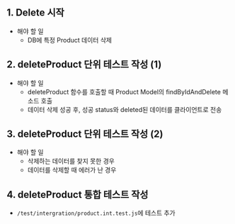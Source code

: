 ## 1. Delete 시작
* 해야 할 일
  * DB에 특정 Product 데이터 삭제

## 2. deleteProduct 단위 테스트 작성 (1)
* 해야 할 일
  * deleteProduct 함수를 호출할 때 Product Model의 findByIdAndDelete 메소드 호출
  * 데이터 삭제 성공 후, 성공 status와 deleted된 데이터를 클라이언트로 전송

## 3. deleteProduct 단위 테스트 작성 (2)
* 해야 할 일
  * 삭제하는 데이터를 찾지 못한 경우
  * 데이터를 삭제할 때 에러가 난 경우

## 4. deleteProduct 통합 테스트 작성
* `/test/intergration/product.int.test.js`에 테스트 추가
